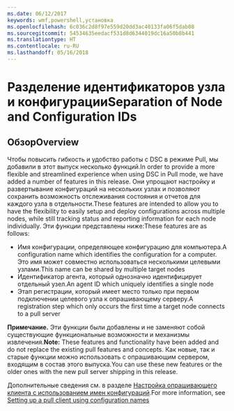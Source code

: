 ```yaml
---
ms.date: 06/12/2017
keywords: wmf,powershell,установка
ms.openlocfilehash: 6c036c2d8f97e559d20dd3ac40133fa06f5dab08
ms.sourcegitcommit: 54534635eedacf531d8d6344019dc16a50b8b441
ms.translationtype: HT
ms.contentlocale: ru-RU
ms.lasthandoff: 05/16/2018
---
```

# <a name="separation-of-node-and-configuration-ids"></a><span data-ttu-id="d488a-102">Разделение идентификаторов узла и конфигурации</span><span class="sxs-lookup"><span data-stu-id="d488a-102">Separation of Node and Configuration IDs</span></span>

## <a name="overview"></a><span data-ttu-id="d488a-103">Обзор</span><span class="sxs-lookup"><span data-stu-id="d488a-103">Overview</span></span>

<span data-ttu-id="d488a-104">Чтобы повысить гибкость и удобство работы с DSC в режиме Pull, мы добавили в этот выпуск несколько функций.</span><span class="sxs-lookup"><span data-stu-id="d488a-104">In order to provide a more flexible and streamlined experience when using DSC in Pull mode, we have added a number of features in this release.</span></span> <span data-ttu-id="d488a-105">Они упрощают настройку и развертывание конфигураций на нескольких узлах и позволяют сохранить возможность отслеживания состояния и отчетов для каждого узла в отдельности.</span><span class="sxs-lookup"><span data-stu-id="d488a-105">These features are intended to allow you to have the flexibility to easily setup and deploy configurations across multiple nodes, while still tracking status and reporting information for each node individually.</span></span>
<span data-ttu-id="d488a-106">Эти функции представлены ниже:</span><span class="sxs-lookup"><span data-stu-id="d488a-106">These features are as follows:</span></span>

* <span data-ttu-id="d488a-107">Имя конфигурации, определяющее конфигурацию для компьютера.</span><span class="sxs-lookup"><span data-stu-id="d488a-107">A configuration name which identifies the configuration for a computer.</span></span> <span data-ttu-id="d488a-108">Это имя может совместно использоваться несколькими целевыми узлами.</span><span class="sxs-lookup"><span data-stu-id="d488a-108">This name can be shared by multiple target nodes</span></span>
* <span data-ttu-id="d488a-109">Идентификатор агента, который однозначно идентифицирует отдельный узел.</span><span class="sxs-lookup"><span data-stu-id="d488a-109">An agent ID which uniquely identifies a single node</span></span>
* <span data-ttu-id="d488a-110">Этап регистрации, который имеет место только при первом подключении целевого узла к опрашивающему серверу.</span><span class="sxs-lookup"><span data-stu-id="d488a-110">A registration step which only occurs the first time a target node connects to a pull server</span></span>

<span data-ttu-id="d488a-111">**Примечание.** Эти функции были добавлены и не заменяют собой существующие функциональные возможности и механизмы извлечения.</span><span class="sxs-lookup"><span data-stu-id="d488a-111">**Note:** These features and functionality have been added and do not replace the existing pull features and concepts.</span></span> <span data-ttu-id="d488a-112">Как новые, так и старые функции можно использовать с опрашивающим сервером, входящим в состав этого выпуска.</span><span class="sxs-lookup"><span data-stu-id="d488a-112">You can use these new features or the older ones with the new pull server shipping in this release.</span></span>

<span data-ttu-id="d488a-113">Дополнительные сведения см. в разделе [Настройка опрашивающего клиента с использованием имен конфигураций](https://msdn.microsoft.com/powershell/dsc/pullclientconfignames).</span><span class="sxs-lookup"><span data-stu-id="d488a-113">For more information, see [Setting up a pull client using configuration names](https://msdn.microsoft.com/powershell/dsc/pullclientconfignames)</span></span>
